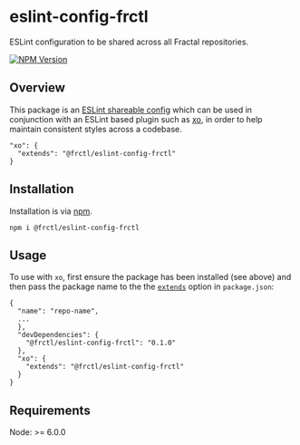 # eslint-config-frctl

ESLint configuration to be shared across all Fractal repositories.

[![NPM Version](https://img.shields.io/npm/v/@frctl/eslint-config-frctl.svg?style=flat-square)](https://www.npmjs.com/package/@frctl/eslint-config-frctl)

## Overview

This package is an [ESLint shareable config](http://eslint.org/docs/developer-guide/shareable-configs) which can be used in conjunction with an ESLint based plugin such as [xo](https://github.com/sindresorhus/xo), in order to help maintain consistent styles across a codebase.

```
"xo": {
  "extends": "@frctl/eslint-config-frctl"
}
```

## Installation

Installation is via [npm](https://www.npmjs.com/).

`npm i @frctl/eslint-config-frctl`


## Usage
To use with `xo`, first ensure the package has been installed (see above) and then pass the package name to the the [`extends`](https://github.com/sindresorhus/xo#extends) option in `package.json`:

```
{
  "name": "repo-name",
  ...
  },
  "devDependencies": {
    "@frctl/eslint-config-frctl": "0.1.0"
  },
  "xo": {
    "extends": "@frctl/eslint-config-frctl"
  }
}
```

## Requirements
Node: >= 6.0.0
